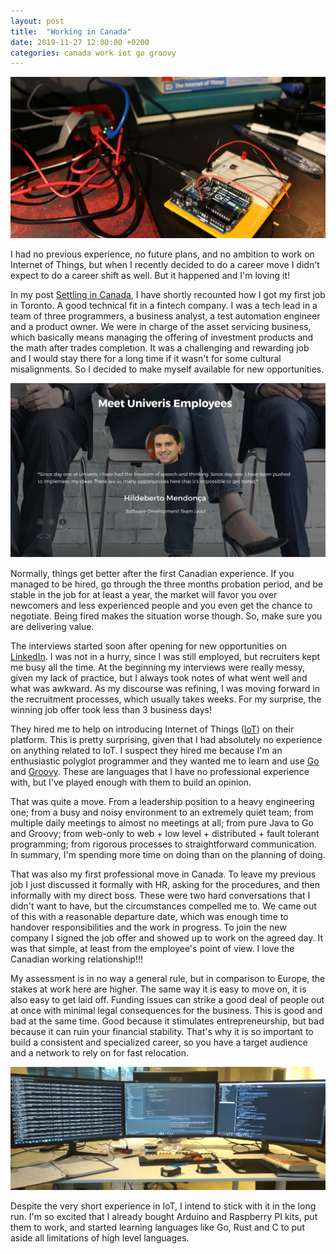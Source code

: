 ```yaml
---
layout: post
title:  "Working in Canada"
date: 2019-11-27 12:00:00 +0200
categories: canada work iot go groovy
---
```


![My Arduino and RaspberryPI setup](/images/posts/arduino-raspberrypi-setup.jpg)

I had no previous experience, no future plans, and no ambition to work on Internet of Things, but when I recently decided to do a career move I didn't expect to do a career shift as well. But it happened and I'm loving it!

<!-- more -->

In my post [Settling in Canada][2018-07-15], I have shortly recounted how I got my first job in Toronto. A good technical fit in a fintech company. I was a tech lead in a team of three programmers, a business analyst, a test automation engineer and a product owner. We were in charge of the asset servicing business, which basically means managing the offering of investment products and the math after trades completion. It was a challenging and rewarding job and I would stay there for a long time if it wasn't for some cultural misalignments. So I decided to make myself available for new opportunities.

![Highlight at Univeris Website](/images/posts/univeris-website-highlight.png)

Normally, things get better after the first Canadian experience. If you managed to be hired, go through the three months probation period, and be stable in the job for at least a year, the market will favor you over newcomers and less experienced people and you even get the chance to negotiate. Being fired makes the situation worse though. So, make sure you are delivering value.

The interviews started soon after opening for new opportunities on [LinkedIn]. I was not in a hurry, since I was still employed, but recruiters kept me busy all the time. At the beginning my interviews were really messy, given my lack of practice, but I always took notes of what went well and what was awkward. As my discourse was refining, I was moving forward in the recruitment processes, which usually takes weeks. For my surprise, the winning job offer took less than 3 business days!

They hired me to help on introducing Internet of Things ([IoT]) on their platform. This is pretty surprising, given that I had absolutely no experience on anything related to IoT. I suspect they hired me because I'm an enthusiastic polyglot programmer and they wanted me to learn and use [Go] and [Groovy]. These are languages that I have no professional experience with, but I've played enough with them to build an opinion.

That was quite a move. From a leadership position to a heavy engineering one; from a busy and noisy environment to an extremely quiet team; from multiple daily meetings to almost no meetings at all; from pure Java to Go and Groovy; from web-only to web + low level + distributed + fault tolerant programming; from rigorous processes to straightforward communication. In summary, I'm spending more time on doing than on the planning of doing.

That was also my first professional move in Canada. To leave my previous job I just discussed it formally with HR, asking for the procedures, and then informally with my direct boss. These were two hard conversations that I didn't want to have, but the circumstances compelled me to. We came out of this with a reasonable departure date, which was enough time to handover responsibilities and the work in progress. To join the new company I signed the job offer and showed up to work on the agreed day. It was that simple, at least from the employee's point of view. I love the Canadian working relationship!!!

My assessment is in no way a general rule, but in comparison to Europe, the stakes at work here are higher. The same way it is easy to move on, it is also easy to get laid off. Funding issues can strike a good deal of people out at once with minimal legal consequences for the business. This is good and bad at the same time. Good because it stimulates entrepreneurship, but bad because it can ruin your financial stability. That's why it is so important to build a consistent and specialized career, so you have a target audience and a network to rely on for fast relocation.

![My Work Desktop](/images/posts/desktop-iot-engineer.jpg)

Despite the very short experience in IoT, I intend to stick with it in the long run. I'm so excited that I already bought Arduino and Raspberry PI kits, put them to work, and started learning languages like Go, Rust and C to put aside all limitations of high level languages.

[2018-07-15]: https://www.hildeberto.com/2018/07/settling-canada.html
[Go]: https://golang.org
[Groovy]: http://groovy-lang.org
[IoT]: https://en.wikipedia.org/wiki/Internet_of_things
[LinkedIn]: https://www.linkedin.com/in/htmfilho/
